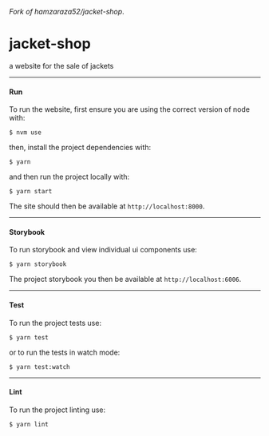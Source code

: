 *Fork of hamzaraza52/jacket-shop*.

# jacket-shop

a website for the sale of jackets

----
#### Run
To run the website, first ensure you are using the correct version of node with:
```
$ nvm use
```
then, install the project dependencies with:
```
$ yarn
```
and then run the project locally with:
```
$ yarn start
```
The site should then be available at `http://localhost:8000`.

----
#### Storybook
To run storybook and view individual ui components use:
```
$ yarn storybook
```
The project storybook you then be available at `http://localhost:6006`. 

----
#### Test
To run the project tests use:
```
$ yarn test
``` 
or to run the tests in watch mode:
```
$ yarn test:watch
```

----
#### Lint
To run the project linting use:
```
$ yarn lint
```
